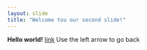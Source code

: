 ```yaml
---
layout: slide 
title: "Welcome tou our second slide!"
---
```

**Hello world!** [link](http://vk.com)
Use the left arrow to go back


